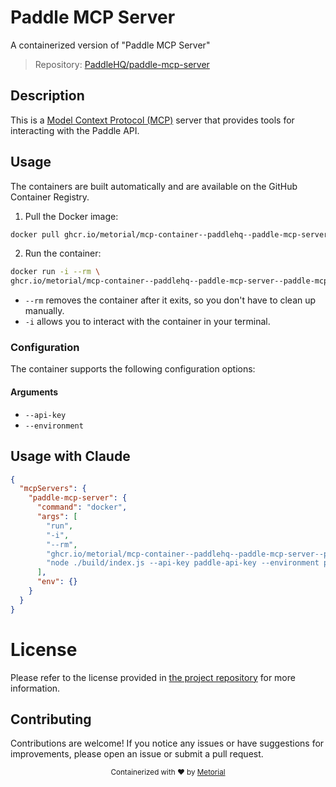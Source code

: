 
# Paddle MCP Server

A containerized version of "Paddle MCP Server"

> Repository: [PaddleHQ/paddle-mcp-server](https://github.com/PaddleHQ/paddle-mcp-server)

## Description

This is a [Model Context Protocol (MCP)](https://modelcontextprotocol.io/introduction) server that provides tools for interacting with the Paddle API.


## Usage

The containers are built automatically and are available on the GitHub Container Registry.

1. Pull the Docker image:

```bash
docker pull ghcr.io/metorial/mcp-container--paddlehq--paddle-mcp-server--paddle-mcp-server
```

2. Run the container:

```bash
docker run -i --rm \ 
ghcr.io/metorial/mcp-container--paddlehq--paddle-mcp-server--paddle-mcp-server  "node ./build/index.js --api-key paddle-api-key --environment paddle-environment"
```

- `--rm` removes the container after it exits, so you don't have to clean up manually.
- `-i` allows you to interact with the container in your terminal.



### Configuration

The container supports the following configuration options:


#### Arguments

- `--api-key`
- `--environment`






## Usage with Claude

```json
{
  "mcpServers": {
    "paddle-mcp-server": {
      "command": "docker",
      "args": [
        "run",
        "-i",
        "--rm",
        "ghcr.io/metorial/mcp-container--paddlehq--paddle-mcp-server--paddle-mcp-server",
        "node ./build/index.js --api-key paddle-api-key --environment paddle-environment"
      ],
      "env": {}
    }
  }
}
```

# License

Please refer to the license provided in [the project repository](https://github.com/PaddleHQ/paddle-mcp-server) for more information.

## Contributing

Contributions are welcome! If you notice any issues or have suggestions for improvements, please open an issue or submit a pull request.

<div align="center">
  <sub>Containerized with ❤️ by <a href="https://metorial.com">Metorial</a></sub>
</div>
  